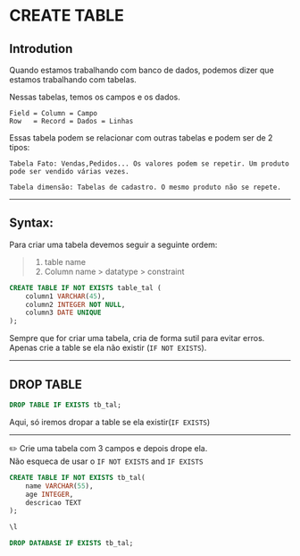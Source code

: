 # CREATE TABLE

## Introdution
Quando estamos trabalhando com banco de dados, podemos dizer que estamos trabalhando com tabelas.

Nessas tabelas, temos os campos e os dados.

    Field = Column = Campo 
    Row   = Record = Dados = Linhas


Essas tabela podem se relacionar com outras tabelas e podem ser de 2 tipos:

    Tabela Fato: Vendas,Pedidos... Os valores podem se repetir. Um produto pode ser vendido várias vezes.
    
    Tabela dimensão: Tabelas de cadastro. O mesmo produto não se repete.
<hr>

## Syntax:
Para criar uma tabela devemos seguir a seguinte ordem:

> 1. table name
> 2.  Column name > datatype > constraint


```sql
CREATE TABLE IF NOT EXISTS table_tal (
    column1 VARCHAR(45),
    column2 INTEGER NOT NULL,
    column3 DATE UNIQUE
);
```


Sempre que for criar uma tabela, cria de forma sutil para evitar erros. Apenas crie a table se ela não existir (`IF NOT EXISTS`).
<hr>

## DROP TABLE

```sql
DROP TABLE IF EXISTS tb_tal;
```
Aqui, só iremos dropar a table se ela existir(`IF EXISTS`)
<br>
<hr>

:pencil2:
Crie uma tabela com 3 campos e depois drope ela. <br> 
Não esqueca de usar o `IF NOT EXISTS` and `IF EXISTS`

```sql
CREATE TABLE IF NOT EXISTS tb_tal(
    name VARCHAR(55),
    age INTEGER,
    descricao TEXT
);

\l
```

```sql
DROP DATABASE IF EXISTS tb_tal;
```